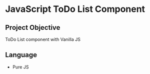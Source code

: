 # JavaScript ToDo List Component

## Project Objective

ToDo List component with Vanilla JS 

## Language

* Pure JS





